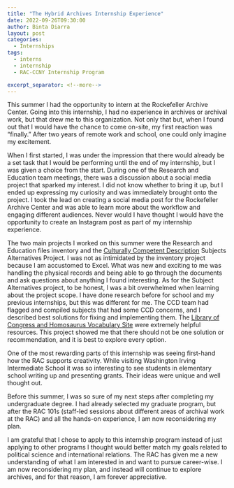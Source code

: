 ```yaml
---
title: "The Hybrid Archives Internship Experience"
date: 2022-09-26T09:30:00
author: Binta Diarra
layout: post
categories:
  - Internships
tags:
  - interns
  - internship
  - RAC-CCNY Internship Program

excerpt_separator: <!--more-->
---
```


This summer I had the opportunity to intern at the Rockefeller Archive Center. Going  into this internship, I had no experience in archives or archival work, but that drew me to this  organization. Not only that but, when I found out that I would have the chance to come on-site, my first reaction was “finally.” After two years of remote work and school, one could only imagine  my excitement.
<!--more-->

When I first started, I was under the impression that there would already be a set task that I would  be performing until the end of my internship, but I was given a choice from the start. During one of the Research and Education team meetings, there was a discussion about a social media project that sparked my interest. I did not  know whether to bring it up, but I ended up expressing my curiosity and was immediately brought onto the project. I took the lead on creating a social media post for the Rockefeller Archive Center and was able to learn more about the workflow and engaging different audiences. Never would I have thought I would have the opportunity to create an Instagram post as part of my  internship experience.

The two main projects I worked on this summer were the Research and Education files inventory and  the  [Culturally Competent Description](https://blog.rockarch.org/tags#cultural+competency) Subjects Alternatives Project. I was not as intimidated by the inventory project  because I am accustomed to Excel. What was new and exciting to me was handling  the physical records and being able to go through the documents and ask questions about  anything I found interesting. As for the Subject Alternatives project, to be honest, I was a bit overwhelmed when learning about the project scope. I have done research before for school and my previous internships, but this was different for me. The CCD team had flagged and compiled subjects that had some CCD concerns, and I described best solutions for fixing and implementing them. The [Library of Congress and Homosaurus Vocabulary Site](https://homosaurus.org/)  were extremely helpful resources. This project showed me that there  should not be one solution or recommendation, and it is best to explore every option.

One of the most rewarding parts of this internship was seeing first-hand  how the RAC supports creativity. While visiting Washington Irving Intermediate School it was so interesting to see students in elementary school writing up and  presenting grants. Their ideas were unique and well thought out.

Before this summer, I was so sure of my next steps after completing my undergraduate degree. I had already  selected my graduate program, but after the RAC 101s (staff-led sessions about different areas of archival work at the RAC) and all the hands-on experience, I am now reconsidering my plan.

I am grateful that I chose to  apply to this internship program instead of just applying to other programs I thought would better  match my goals related to political science and international relations. The RAC has given me a new understanding of what I am interested in  and want to pursue career-wise. I am now reconsidering my plan, and instead will continue to explore archives,  and for that reason, I am forever appreciative.
